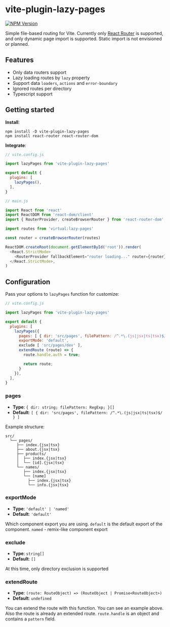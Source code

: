 # vite-plugin-lazy-pages

[![NPM Version](https://img.shields.io/npm/v/vite-plugin-lazy-pages)](https://www.npmjs.com/package/vite-plugin-lazy-pages)


Simple file-based routing for Vite. Currently only [React Router](https://github.com/remix-run/react-router/) is supported, and only dynamic page import is supported. Static import is not envisioned or planned.

## Features
  * Only data routers support
  * Lazy loading routes by `lazy` property
  * Support data `loaders`, `actions` and `error-boundary`
  * Ignored routes per directory
  * Typescript support

## Getting started
**Install**:
```
npm install -D vite-plugin-lazy-pages
npm install react-router react-router-dom 
```

**Integrate**:
```js
// vite.config.js

import lazyPages from 'vite-plugin-lazy-pages'

export default {
  plugins: [
    lazyPages(),
  ],
}
```
```js
// main.js

import React from 'react'
import ReactDOM from 'react-dom/client'
import { RouterProvider, createBrowserRouter } from 'react-router-dom';

import routes from 'virtual:lazy-pages'

const router = createBrowserRouter(routes)

ReactDOM.createRoot(document.getElementById('root')).render(
  <React.StrictMode>
    <RouterProvider fallbackElement="router loading..." router={router} />
  </React.StrictMode>,
)
```

## Configuration
Pass your options to `lazyPages` function for customize:
```js
// vite.config.js

import lazyPages from 'vite-plugin-lazy-pages'

export default {
  plugins: [
    lazyPages({
      pages: [ { dir: 'src/pages', filePattern: /^.*\.(js|jsx|ts|tsx)$/ } ],
      exportMode: 'default',
      exclude [ 'src/pages/dev' ],
      extendRoute (route) => {
        route.handle.auth = true;

        return route;
      }
    }),
  ],
}
```

### pages
  * **Type**: `{ dir: string; filePattern: RegExp; }[]`
  * **Default**: `[ { dir: 'src/pages', filePattern: /^.*\.(js|jsx|ts|tsx)$/ } ]`

Example structure:
```
src/
  └── pages/
     ├── index.{jsx|tsx}
     ├── about.{jsx|tsx}
     ├── products/
     │  ├── index.{jsx|tsx}
     │  └── [id].{jsx|tsx}
     └── names/
        ├── index.{jsx|tsx}
        └── [name]
          ├── index.{jsx|tsx}
          └── info.{jsx|tsx}
```

### exportMode
  * **Type**: `'default' | 'named'`
  * **Default**: `'default'`

Which component export you are using. `default` is the default export of the component. `named` - remix-like component export

### exclude
  * **Type**: `string[]`
  * **Default**: `[]`

At this time, only directory exclusion is supported

### extendRoute
  * **Type**: `(route: RouteObject) => (RouteObject | Promise<RouteObject>)`
  * **Default**: `undefined`

You can extend the route with this function. You can see an example above. Also the route is already an extended route. `route.handle` is an object and contains a `pattern` field.